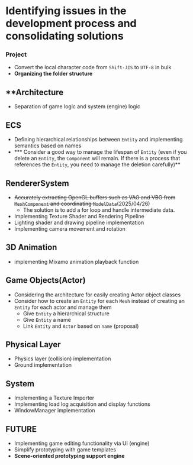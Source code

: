 # **Identifying issues in the development process and consolidating solutions**

### **Project**
* Convert the local character code from `Shift-JIS` to `UTF-8` in bulk
* **Organizing the folder structure**

## **Architecture
* Separation of game logic and system (engine) logic

## **ECS**
* Defining hierarchical relationships between `Entity` and implementing semantics based on names
* *** Consider a good way to manage the lifespan of `Entity` (even if you delete an `Entity`, the `Component` will remain. If there is a process that references the `Entity`, you need to manage the deletion carefully)**

## **RendererSystem**
* ~~Accurately extracting OpenGL buffers such as VAO and VBO from `MeshComponent` and coordinating `ModelData`~~(2025/04/26)
    * The solution is to add a for loop and handle intermediate data.
* Implementing Texture Shader and Rendering Pipeline
* Lighting shader and drawing pipeline implementation
* Implementing camera movement and rotation

## **3D Animation**
* implementing Mixamo animation playback function

## **Game Objects(Actor)**
* Considering the architecture for easily creating Actor object classes
* Consider how to create an `Entity` for each `Mesh` instead of creating an `Entity` for each actor and manage them
    * Give `Entity` a hierarchical structure
    * Give `Entity` a name
    * Link `Entity` and `Actor` based on `name` (proposal)

## **Physical Layer**
* Physics layer (collision) implementation
* Ground implementation

## **System**
* Implementing a Texture Importer
* Implementing load log acquisition and display functions
* WindowManager implementation


## **FUTURE**
* Implementing game editing functionality via UI (engine)
* Simplify prototyping with game templates
* **Scene-oriented prototyping support engine**